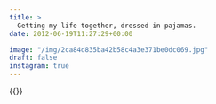 ```yaml
---
title: >
  Getting my life together, dressed in pajamas.
date: 2012-06-19T11:27:29+00:00

image: "/img/2ca84d835ba42b58c4a3e371be0dc069.jpg"
draft: false
instagram: true
---
```


{{<photo src="/img/2ca84d835ba42b58c4a3e371be0dc069.jpg">}}
